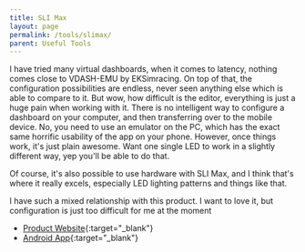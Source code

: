 ```yaml
---
title: SLI Max
layout: page
permalink: /tools/slimax/
parent: Useful Tools
---
```

I have tried many virtual dashboards, when it comes to latency, nothing comes close to VDASH-EMU by EKSimracing.
On top of that, the configuration possibilities are endless, never seen anything else which is able to compare to it.
But wow, how difficult is the editor, everything is just a huge pain when working with it.
There is no intelligent way to configure a dashboard on your computer, and then transferring over to the mobile device.
No, you need to use an emulator on the PC, which has the exact same horrific usability of the app on your phone.
However, once things work, it's just plain awesome.
Want one single LED to work in a slightly different way, yep you'll be able to do that.

Of course, it's also possible to use hardware with SLI Max, and I think that's where it really excels,
especially LED lighting patterns and things like that.

I have such a mixed relationship with this product.
I want to love it, but configuration is just too difficult for me at the moment
- [Product Website](https://www.eksimracing.org/){:target="_blank"}
- [Android App](https://www.eksimracing.org/vdash-emu-display-templates/){:target="_blank"}